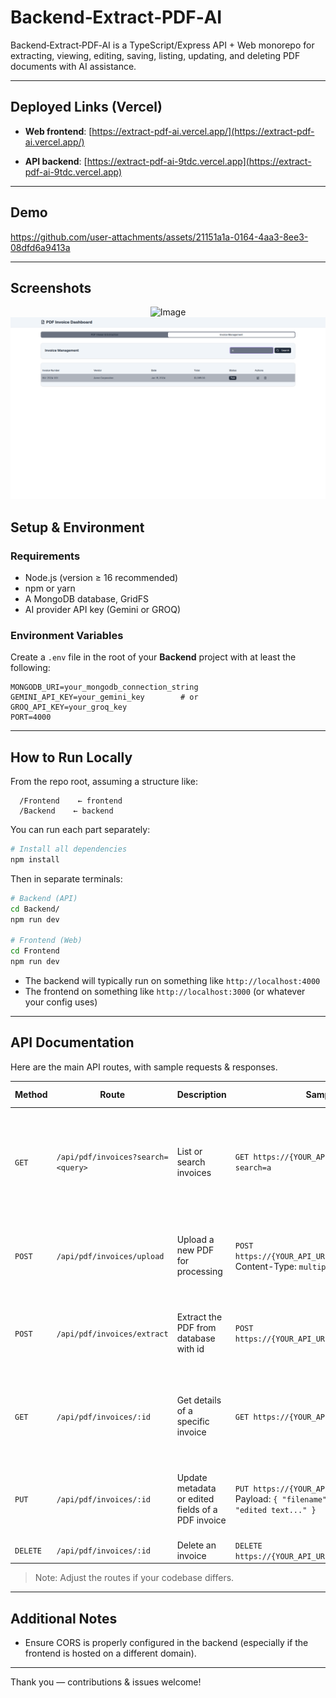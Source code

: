# Backend‑Extract‑PDF‑AI

Backend‑Extract‑PDF‑AI is a TypeScript/Express API + Web monorepo for extracting, viewing, editing, saving, listing, updating, and deleting PDF documents with AI assistance.

---

## Deployed Links (Vercel)

* **Web frontend**: [https://extract-pdf-ai.vercel.app/](https://extract-pdf-ai.vercel.app/)

* **API backend**: [https://extract-pdf-ai-9tdc.vercel.app](https://extract-pdf-ai-9tdc.vercel.app)

---

## Demo


https://github.com/user-attachments/assets/21151a1a-0164-4aa3-8ee3-08dfd6a9413a

---

## Screenshots
<p align="center">
  <img width="1307" height="906" alt="Image" src="https://github.com/user-attachments/assets/c99c6cd1-bd30-4574-8071-c5d70bc86dab" />
  <img src="https://github.com/0-Hossam-0/Extract-PDF-AI/blob/master/Screenshots/Screenshot%20from%202025-09-11%2015-09-41.png">
</p>

## Setup & Environment

### Requirements

* Node.js (version ≥ 16 recommended)
* npm or yarn
* A MongoDB database, GridFS
* AI provider API key (Gemini or GROQ)

### Environment Variables

Create a `.env` file in the root of your **Backend** project with at least the following:

```dotenv
MONGODB_URI=your_mongodb_connection_string
GEMINI_API_KEY=your_gemini_key        # or
GROQ_API_KEY=your_groq_key
PORT=4000
```

---

## How to Run Locally

From the repo root, assuming a structure like:

```
  /Frontend    ← frontend
  /Backend    ← backend
```

You can run each part separately:

```bash
# Install all dependencies
npm install
```

Then in separate terminals:

```bash
# Backend (API)
cd Backend/
npm run dev

# Frontend (Web)
cd Frontend
npm run dev
```

* The backend will typically run on something like `http://localhost:4000`
* The frontend on something like `http://localhost:3000` (or whatever your config uses)

---

## API Documentation

Here are the main API routes, with sample requests & responses.

| Method   | Route                              | Description                                       | Sample Request                                                                                                            | Sample Response                                                                                                            |
| -------- | ---------------------------------- | ------------------------------------------------- | ------------------------------------------------------------------------------------------------------------------------- | -------------------------------------------------------------------------------------------------------------------------- |
| `GET`    | `/api/pdf/invoices?search=<query>` | List or search invoices                           | `GET https://{YOUR_API_URL}/api/pdf/invoices?search=a`                                                                    | `200 OK` <br> `json { "invoices": [ { "id": "123", "filename": "invoice1.pdf", "text": "...extracted text..." }, ... ] } ` |
| `POST`   | `/api/pdf/invoices/upload`         | Upload a new PDF for processing                   | `POST https://{YOUR_API_URL}/api/pdf/invoices/upload` <br> Content-Type: `multipart/form-data` with file field            | `201 Created` <br> `json { "id": "123", "filename": "invoice1.pdf", "status": "processing" } `                             |
| `POST`   | `/api/pdf/invoices/extract`        | Extract the PDF from database with id             | `POST https://{YOUR_API_URL}/api/pdf/invoices/extract`                                                                    | `200 OK` <br> `json { "id": "123", "filename": "invoice1.pdf", "status": "processing" } `                             |
| `GET`    | `/api/pdf/invoices/:id`            | Get details of a specific invoice                 | `GET https://{YOUR_API_URL}/api/pdf/invoices/123`                                                                         | `200 OK` <br> `json { "id": "123", "filename": "invoice1.pdf", "text": "...extracted text..." } `                          |
| `PUT`    | `/api/pdf/invoices/:id`            | Update metadata or edited fields of a PDF invoice | `PUT https://{YOUR_API_URL}/api/pdf/invoices/123` <br> Payload: `{ "filename": "newname.pdf", "text": "edited text..." }` | `200 OK` <br> `json { "id": "123", "filename": "newname.pdf", "text": "edited text..." } `                                 |
| `DELETE` | `/api/pdf/invoices/:id`            | Delete an invoice                                 | `DELETE https://{YOUR_API_URL}/api/pdf/invoices/123`                                                                      | `204 No Content`                                                                                                           |

> Note: Adjust the routes if your codebase differs.

---

## Additional Notes

* Ensure CORS is properly configured in the backend (especially if the frontend is hosted on a different domain).

---


Thank you — contributions & issues welcome!
